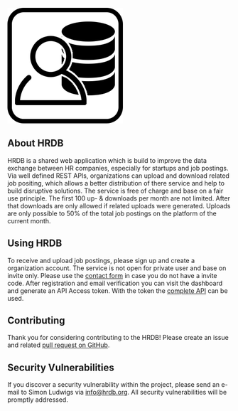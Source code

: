![HRDB Icon](public/img/HRDB-Icon.png "HRDB")

## About HRDB

HRDB is a shared web application which is build to improve the data exchange between HR companies, especially for startups and job postings.
Via well defined REST APIs, organizations can upload and download related job positing, which allows a better distribution of there service and help to build disruptive solutions.
The service is free of charge and base on a fair use principle. The first 100 up- &  downloads per month are not limited. After that downloads are only allowed if related uploads were generated.
Uploads are only possible to 50% of the total job postings on the platform of the current month.   

## Using HRDB
To receive and upload job postings, please sign up and create a organization account. The service is not open for private user and base on invite only.
Please use the [contact form](https://hrdb.org/contact-us) in case you do not have a invite code.
After registration and email verification you can visit the dashboard and generate an API Access token.
With the token the [complete API](https://hrdb.org/api-documentation) can be used.  

## Contributing

Thank you for considering contributing to the HRDB! Please create an issue and related [pull request on GitHub](https://github.com/Nowi5/hrdb/pulls).

## Security Vulnerabilities

If you discover a security vulnerability within the project, please send an e-mail to Simon Ludwigs via [info@hrdb.org](mailto:info@hrdb.org). All security vulnerabilities will be promptly addressed.